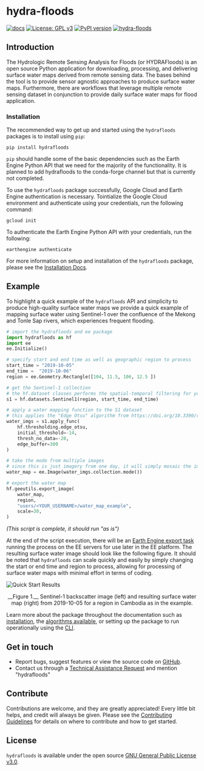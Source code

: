 # hydra-floods

[![docs](https://github.com/Servir-Mekong/hydra-floods/workflows/docs/badge.svg)](https://servir-mekong.github.io/hydra-floods)
[![License: GPL v3](https://img.shields.io/badge/License-GPLv3-blue.svg)](https://www.gnu.org/licenses/gpl-3.0)
[![PyPI version](https://badge.fury.io/py/hydrafloods.svg)](https://badge.fury.io/py/hydrafloods)
[![hydra-floods](https://circleci.com/gh/Servir-Mekong/hydra-floods/tree/master.svg?style=shield)](https://circleci.com/gh/Servir-Mekong/hydra-floods/tree/master)


## Introduction

The Hydrologic Remote Sensing Analysis for Floods (or HYDRAFloods) is an open source Python application for downloading, processing, and delivering surface water maps derived from remote sensing data. The bases behind the tool is to provide sensor agnostic approaches to produce surface water maps. Furthermore, there are workflows that leverage multiple remote sensing dataset in conjunction to provide daily surface water maps for flood application.

### Installation

The recommended way to get up and started using the `hydrafloods` packages is to install using `pip`:

```
pip install hydrafloods
```

`pip` should handle some of the basic dependencies such as the Earth Engine Python API that we need for the majority of the functionality. It is planned to add hydrafloods to the conda-forge channel but that is currently not completed.

To use the `hydrafloods` package successfully, Google Cloud and Earth Engine authentication is necessary. Tointialize the Google Cloud environment and authenticate using your credentials, run the following command:

```
gcloud init
```

To authenticate the Earth Engine Python API with your credentials, run the following:

```
earthengine authenticate
```

For more information on setup and installation of the `hydrafloods` package, please see the [Installation Docs](https://servir-mekong.github.io/hydra-floods/installation/).

## Example

To highlight a quick example of the `hydrafloods` API and simplicity to produce high-quality surface water maps we provide a quick example of mapping surface water using Sentinel-1 over the confluence of the Mekong and Tonle Sap rivers, which experiences frequent flooding.

```python
# import the hydrafloods and ee package
import hydrafloods as hf
import ee
ee.Initialize()

# specify start and end time as well as geographic region to process
start_time = "2019-10-05"
end_time =  "2019-10-06"
region = ee.Geometry.Rectangle([104, 11.5, 106, 12.5 ])

# get the Sentinel-1 collection
# the hf.dataset classes performs the spatial-temporal filtering for you
s1 = hf.datasets.Sentinel1(region, start_time, end_time)

# apply a water mapping function to the S1 dataset
# this applies the "Edge Otsu" algorithm from https://doi.org/10.3390/rs12152469
water_imgs = s1.apply_func(
    hf.thresholding.edge_otsu,
    initial_threshold=-14,
    thresh_no_data=-20,
    edge_buffer=300
)

# take the mode from multiple images
# since this is just imagery from one day, it will simply mosaic the images
water_map = ee.Image(water_imgs.collection.mode())

# export the water map
hf.geeutils.export_image(
    water_map,
    region,
    "users/<YOUR_USERNAME>/water_map_example",
    scale=30,
)
```

_(This script is complete, it should run "as is")_

At the end of the script execution, there will be an [Earth Engine export task](https://developers.google.com/earth-engine/exporting#to-asset) running the process on the EE servers for use later in the EE platform. The resulting surface water image should look like the following figure. It should be noted that `hydrafloods` can scale quickly and easily by simply changing the start or end time and region to process, allowing for processing of surface water maps with minimal effort in terms of coding.

![Quick Start Results](docs/img/quick_start_results.png)

<!-- html code for figure caption -->
<span class="img_caption" style="display: block; text-align: center; font-size: 14px">
    __Figure 1.__ Sentinel-1 backscatter image (left) and resulting surface water map (right) from 2019-10-05 for a region in Cambodia as in the example.
</span>

Learn more about the package throughout the documentation such as [installation](https://servir-mekong.github.io/hydra-floods/installation/), the [algorithms available](https://servir-mekong.github.io/hydra-floods/algorithms/), or setting up the package to run operationally using the [CLI](https://servir-mekong.github.io/hydra-floods/cli/).

## Get in touch

- Report bugs, suggest features or view the source code on [GitHub](https://github.com/servir-mekong/hydra-floods).
- Contact us through a [Technical Assistance Request](https://servir.adpc.net/services/technical-assistance) and mention "hydrafloods"

## Contribute

Contributions are welcome, and they are greatly appreciated! Every little bit helps, and credit will always be given. Please see the [Contributing Guidelines](https://github.com/servir-mekong/hydra-floods/blob/master/CONTRIBUTING.md) for details on where to contribute and how to get started.

## License

`hydrafloods` is available under the open source [GNU General Public License v3.0](https://github.com/Servir-Mekong/hydra-floods/blob/master/LICENSE).
